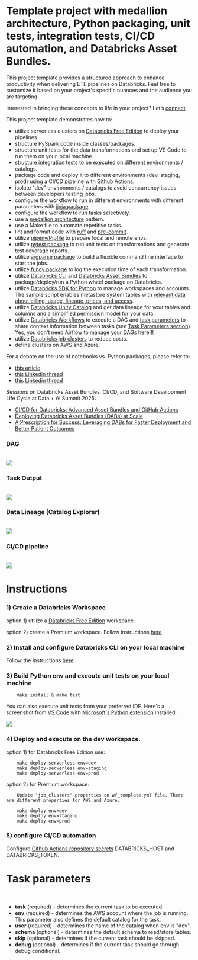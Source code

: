
# Template project with medallion architecture, Python packaging, unit tests, integration tests, CI/CD automation, and Databricks Asset Bundles.

This project template provides a structured approach to enhance productivity when delivering ETL pipelines on Databricks. Feel free to customize it based on your project's specific nuances and the audience you are targeting.

Interested in bringing these concepts to life in your project? Let’s [connect](https://www.linkedin.com/in/andresalvati/)

This project template demonstrates how to:

- utilize serverless clusters on [Databricks Free Edition](https://docs.databricks.com/aws/en/getting-started/free-edition) to deploy your pipelines.
- structure PySpark code inside classes/packages.
- structure unit tests for the data transformations and set up VS Code to run them on your local machine.
- structure integration tests to be executed on different environments / catalogs.
- package code and deploy it to different environments (dev, staging, prod) using a CI/CD pipeline with [Github Actions](https://docs.github.com/en/actions).
- isolate "dev" environments / catalogs to avoid concurrency issues between developers testing jobs.
- configure the workflow to run in different environments with different parameters with [jinja package](https://pypi.org/project/jinja2/).
- configure the workflow to run tasks selectively.
- use a [medallion architecture](https://www.databricks.com/glossary/medallion-architecture) pattern.
- use a Make file to automate repetitive tasks.
- lint and format code with [ruff](https://docs.astral.sh/ruff/) and [pre-commit](https://pre-commit.com/).
- utilize [pipenv/Pipfile](https://pipenv.pypa.io/) to prepare local and remote envs.
- utilize [pytest package](https://pypi.org/project/pytest/) to run unit tests on transformations and generate test coverage reports.
- utilize [argparse package](https://pypi.org/project/argparse/) to build a flexible command line interface to start the jobs.
- utilize [funcy package](https://pypi.org/project/funcy/) to log the execution time of each transformation.
- utilize [Databricks CLI](https://docs.databricks.com/en/dev-tools/cli/index.html) and [Databricks Asset Bundles](https://docs.databricks.com/en/dev-tools/bundles/index.html) to package/deploy/run a Python wheel package on Databricks.
- utilize [Databricks SDK for Python](https://docs.databricks.com/en/dev-tools/sdk-python.html) to manage workspaces and accounts. The sample script enables metastore system tables with [relevant data about billing, usage, lineage, prices, and access](https://www.youtube.com/watch?v=LcRWHzk8Wm4).
- utilize [Databricks Unity Catalog](https://www.databricks.com/product/unity-catalog) and get data lineage for your tables and columns and a simplified permission model for your data.
- utilize [Databricks Workflows](https://docs.databricks.com/en/workflows/index.html) to execute a DAG and [task parameters](https://docs.databricks.com/en/workflows/jobs/parameter-value-references.html) to share context information between tasks (see [Task Parameters section](#task-parameters)). Yes, you don't need Airflow to manage your DAGs here!!!
- utilize [Databricks job clusters](https://docs.databricks.com/en/workflows/jobs/use-compute.html#use-databricks-compute-with-your-jobs) to reduce costs.
- define clusters on AWS and Azure.

For a debate on the use of notebooks vs. Python packages, please refer to:
- [this article](https://dataengineeringcentral.substack.com/p/apple-pie-angry-people-other-news)
- [this Linkedin thread](https://www.linkedin.com/feed/update/urn:li:activity:7171661784997715968/)
- [this Linkedin thread](https://www.linkedin.com/feed/update/urn:li:activity:7170904539380875264/)

Sessions on Databricks Asset Bundles, CI/CD, and Software Development Life Cycle at Data + AI Summit 2025:
- [CI/CD for Databricks: Advanced Asset Bundles and GitHub Actions](https://www.youtube.com/watch?v=XumUXF1e6RI)
- [Deploying Databricks Asset Bundles (DABs) at Scale](https://www.youtube.com/watch?v=mMwprgB-sIU)
- [A Prescription for Success: Leveraging DABs for Faster Deployment and Better Patient Outcomes](https://www.youtube.com/watch?v=01JHTM2UP-U)

### DAG

<br>

<img src="docs/dag.png">

<br>

### Task Output

<br>

<img src="docs/task output.png">

<br>

### Data Lineage (Catalog Explorer)

<br>

<img src="docs/data lineage.png">

<br>


### CI/CD pipeline

<br>

<img src="docs/ci_cd.png">

<br>


# Instructions

### 1) Create a Databricks Workspace

option 1) utilize a [Databricks Free Edition](https://docs.databricks.com/aws/en/getting-started/free-edition) workspace.

option 2) create a Premium workspace. Follow instructions [here](https://github.com/databricks/terraform-databricks-examples)


### 2) Install and configure Databricks CLI on your local machine

Follow the instructions [here](https://docs.databricks.com/en/dev-tools/cli/install.html)


### 3) Build Python env and execute unit tests on your local machine

        make install & make test

You can also execute unit tests from your preferred IDE. Here's a screenshot from [VS Code](https://code.visualstudio.com/) with [Microsoft's Python extension](https://marketplace.visualstudio.com/items?itemName=ms-python.python) installed.

<img src="docs/vscode.png">

### 4) Deploy and execute on the dev workspace.

option 1) for Databricks Free Edition use:

        make deploy-serverless env=dev
        make deploy-serverless env=staging
        make deploy-serverless env=prod


option 2) for Premium workspace:

        Update "job_clusters" properties on wf_template.yml file. There are different properties for AWS and Azure.

        make deploy env=dev
        make deploy env=staging
        make deploy env=prod


### 5) configure CI/CD automation

Configure [Github Actions repository secrets](https://docs.github.com/en/actions/security-guides/using-secrets-in-github-actions) DATABRICKS_HOST and DATABRICKS_TOKEN.


# Task parameters

<br>


- **task** (required) - determines the current task to be executed.
- **env** (required) - determines the AWS account where the job is running. This parameter also defines the default catalog for the task.
- **user** (required) - determines the name of the catalog when env is "dev".
- **schema** (optional) - determines the default schema to read/store tables.
- **skip** (optional) - determines if the current task should be skipped.
- **debug** (optional) - determines if the current task should go through debug conditional.
